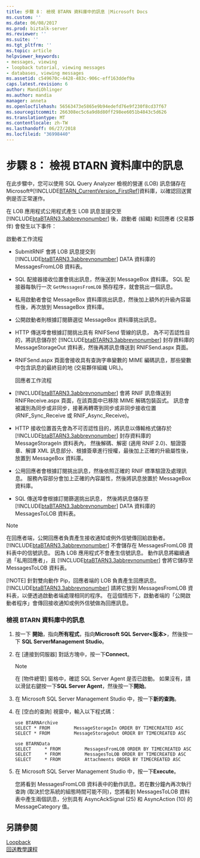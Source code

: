```yaml
---
title: 步驟 8： 檢視 BTARN 資料庫中的訊息 |Microsoft Docs
ms.custom: ''
ms.date: 06/08/2017
ms.prod: biztalk-server
ms.reviewer: ''
ms.suite: ''
ms.tgt_pltfrm: ''
ms.topic: article
helpviewer_keywords:
- messages, viewing
- loopback tutorial, viewing messages
- databases, viewing messages
ms.assetid: c549670c-4428-483c-906c-eff163ddef9a
caps.latest.revision: 6
author: MandiOhlinger
ms.author: mandia
manager: anneta
ms.openlocfilehash: 56563473e5865e9b94edefd76e9f230f8cd37f67
ms.sourcegitcommit: 266308ec5c6a9d8d80ff298ee6051b4843c5d626
ms.translationtype: MT
ms.contentlocale: zh-TW
ms.lasthandoff: 06/27/2018
ms.locfileid: "36998440"
---
```

# <a name="step-8-view-messages-in-the-btarn-databases"></a>步驟 8： 檢視 BTARN 資料庫中的訊息
在此步驟中，您可以使用 SQL Query Analyzer 檢視的營運 (LOB) 訊息儲存在 Microsoft®[!INCLUDE[BTARN_CurrentVersion_FirstRef](../../includes/btarn-currentversion-firstref-md.md)]資料庫，以確認回送實例是否正常運作。  
  
 在 LOB 應用程式公用程式產生 LOB 訊息並提交至 [!INCLUDE[btaBTARN3.3abbrevnonumber](../../includes/btabtarn3-3abbrevnonumber-md.md)] 後，啟動者 (組織) 和回應者 (交易夥伴) 會發生以下事件：  
  
 啟動者工作流程  
  
- SubmitRNIF 會將 LOB 訊息提交到 [!INCLUDE[btaBTARN3.3abbrevnonumber](../../includes/btabtarn3-3abbrevnonumber-md.md)] DATA 資料庫的 MessagesFromLOB 資料表。  
  
- SQL 配接器接收位置會挑出訊息，然後送到 MessageBox 資料庫。 SQL 配接器每執行一次 `GetMessagesFromLOB` 預存程序，就會挑出一個訊息。  
  
- 私用啟動者會從 MessageBox 資料庫挑出訊息，然後加上額外的升級內容屬性後，再次放到 MessageBox 資料庫。  
  
- 公開啟動者則根據訂閱篩選從 MessageBox 資料庫挑出訊息。  
  
- HTTP 傳送埠會根據訂閱挑出具有 RNIFSend 管線的訊息， 為不可否認性目的，將訊息儲存於 [!INCLUDE[btaBTARN3.3abbrevnonumber](../../includes/btabtarn3-3abbrevnonumber-md.md)] 封存資料庫的 MessageStorageOut 資料表，然後再將訊息傳送到 RNIFSend.aspx 頁面。  
  
- RNIFSend.aspx 頁面會接收具有查詢字串變數的 MIME 編碼訊息，那些變數中包含訊息的最終目的地 (交易夥伴組織 URL)。  
  
  回應者工作流程  
  
- [!INCLUDE[btaBTARN3.3abbrevnonumber](../../includes/btabtarn3-3abbrevnonumber-md.md)] 會將 RNIF 訊息傳送到 RNIFReceive.aspx 頁面，在該頁面中已移除 MIME 解碼包裝函式。 訊息會被識別為同步或非同步，接著再轉寄到同步或非同步接收位置 (RNIF_Sync_Receive 或 RNIF_Async_Receive)。  
  
- HTTP 接收位置首先會為不可否認性目的，將訊息以傳輸格式儲存於 [!INCLUDE[btaBTARN3.3abbrevnonumber](../../includes/btabtarn3-3abbrevnonumber-md.md)] 封存資料庫的 MessageStorageIn 資料表內， 然後解碼、解密 (適用 RNIF 2.0)、驗證簽章、解譯 XML 訊息部分、根據簽章進行授權，最後加上正確的升級屬性後，放置到 MessageBox 資料庫。  
  
- 公用回應者會根據訂閱挑出訊息，然後依照正確的 RNIF 標準驗證及處理訊息。 服務內容部分會加上正確的內容屬性，然後將訊息放置於 MessageBox 資料庫。  
  
- SQL 傳送埠會根據訂閱篩選挑出訊息， 然後將訊息儲存至 [!INCLUDE[btaBTARN3.3abbrevnonumber](../../includes/btabtarn3-3abbrevnonumber-md.md)] DATA 資料庫的 MessagesToLOB 資料表。  
  
> [!NOTE]
>  在回應者端，公開回應者負責產生接收通知或例外信號傳回給啟動者。 [!INCLUDE[btaBTARN3.3abbrevnonumber](../../includes/btabtarn3-3abbrevnonumber-md.md)] 不會儲存在 MessagesFromLOB 資料表中的信號訊息。 因為 LOB 應用程式不會產生信號訊息。 動作訊息將繼續通過「私用回應者」，且 [!INCLUDE[btaBTARN3.3abbrevnonumber](../../includes/btabtarn3-3abbrevnonumber-md.md)] 會將它儲存至 MessagesToLOB 資料表。  
> 
> [!NOTE]
>  針對雙向動作 Pip，回應者端的 LOB 負責產生回應訊息。 [!INCLUDE[btaBTARN3.3abbrevnonumber](../../includes/btabtarn3-3abbrevnonumber-md.md)] 請將它放到 MessagesFromLOB 資料表，以便透過啟動者端處理相同的程序。 在這個情形下，啟動者端的「公開啟動者程序」會傳回接收通知或例外信號做為回應訊息。  
  
### <a name="to-view-messages-in-the-btarn-databases"></a>檢視 BTARN 資料庫中的訊息  
  
1. 按一下 **開始**，指向**所有程式**，指向**Microsoft SQL Server\<版本\>**，然後按一下  **SQL ServerManagement Studio**。  
  
2. 在 [連接到伺服器] 對話方塊中，按一下**Connect**。  
  
   > [!NOTE]
   >  在 [物件總管] 窗格中，確認 SQL Server Agent 是否已啟動。 如果沒有，請以滑鼠右鍵按一下**SQL Server Agent**，然後按一下**開始**。  
  
3. 在 Microsoft SQL Server Management Studio 中，按一下**新的查詢**。  
  
4. 在 [空白的查詢] 視窗中，輸入以下程式碼：  
  
   ```  
   use BTARNArchive  
   SELECT * FROM         MessageStorageIn ORDER BY TIMECREATED ASC  
   SELECT * FROM         MessageStorageOut ORDER BY TIMECREATED ASC  
  
   use BTARNData  
   SELECT     * FROM         MessagesFromLOB ORDER BY TIMECREATED ASC  
   SELECT     * FROM         MessagesToLOB ORDER BY TIMECREATED ASC  
   SELECT     * FROM         Attachments ORDER BY TIMECREATED ASC  
   ```  
  
5. 在 Microsoft SQL Server Management Studio 中，按一下**Execute**。  
  
   您將看到 MessagesFromLOB 資料表中的動作訊息。若在數分鐘內再次執行查詢 (取決於您系統的組態時間可能不同)，您將看到 MessagesToLOB 資料表中產生兩個訊息，分別具有 AsyncAckSignal (25) 和 AsyncAction (10) 的 MessageCategory 值。  
  
## <a name="see-also"></a>另請參閱  
 [Loopback](../../adapters-and-accelerators/accelerator-rosettanet/loopback.md)   
 [回送教學課程](../../adapters-and-accelerators/accelerator-rosettanet/loopback-tutorial.md)
